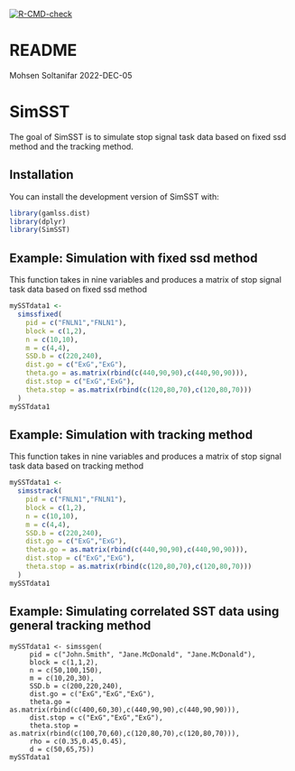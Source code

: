 [![R-CMD-check](https://github.com/imstatsbee/SimSST/actions/workflows/R-CMD-check.yaml/badge.svg)](https://github.com/imstatsbee/SimSST/actions/workflows/R-CMD-check.yaml)

README
================
Mohsen Soltanifar
2022-DEC-05

# SimSST

The goal of SimSST is to simulate stop signal task data based on fixed
ssd method and the tracking method.

## Installation

You can install the development version of SimSST with:

``` r
library(gamlss.dist)
library(dplyr)
library(SimSST)
```

## Example: Simulation with fixed ssd method

This function takes in nine variables and produces a matrix of stop
signal task data based on fixed ssd method

``` r
mySSTdata1 <- 
  simssfixed(
    pid = c("FNLN1","FNLN1"), 
    block = c(1,2),
    n = c(10,10), 
    m = c(4,4), 
    SSD.b = c(220,240),
    dist.go = c("ExG","ExG"),
    theta.go = as.matrix(rbind(c(440,90,90),c(440,90,90))),
    dist.stop = c("ExG","ExG"),
    theta.stop = as.matrix(rbind(c(120,80,70),c(120,80,70)))
  )
mySSTdata1 
```

## Example: Simulation with tracking method

This function takes in nine variables and produces a matrix of stop
signal task data based on tracking method

``` r
mySSTdata1 <- 
  simsstrack(
    pid = c("FNLN1","FNLN1"), 
    block = c(1,2),
    n = c(10,10), 
    m = c(4,4), 
    SSD.b = c(220,240),
    dist.go = c("ExG","ExG"),
    theta.go = as.matrix(rbind(c(440,90,90),c(440,90,90))),
    dist.stop = c("ExG","ExG"),
    theta.stop = as.matrix(rbind(c(120,80,70),c(120,80,70)))
  )
mySSTdata1 
```

## Example: Simulating correlated SST data using general tracking method

```{r}
mySSTdata1 <- simssgen(
     pid = c("John.Smith", "Jane.McDonald", "Jane.McDonald"),
     block = c(1,1,2),
     n = c(50,100,150),
     m = c(10,20,30),
     SSD.b = c(200,220,240),
     dist.go = c("ExG","ExG","ExG"),
     theta.go = as.matrix(rbind(c(400,60,30),c(440,90,90),c(440,90,90))),
     dist.stop = c("ExG","ExG","ExG"),
     theta.stop = as.matrix(rbind(c(100,70,60),c(120,80,70),c(120,80,70))),
     rho = c(0.35,0.45,0.45),
     d = c(50,65,75))
mySSTdata1
```
